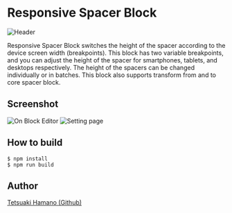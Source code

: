 # Responsive Spacer Block

![Header](https://raw.githubusercontent.com/t-hamano/responsive-spacer-block/main/wp-assets/banner-1544x500.png)

Responsive Spacer Block switches the height of the spacer according to the device screen width (breakpoints).
This block has two variable breakpoints, and you can adjust the height of the spacer for smartphones, tablets, and desktops respectively.
The height of the spacers can be changed individually or in batches.
This block also supports transform from and to core spacer block.

## Screenshot
![On Block Editor](https://raw.githubusercontent.com/t-hamano/responsive-spacer-block/main/wp-assets/screenshot-1.png "On Block Editor")
![Setting page](https://raw.githubusercontent.com/t-hamano/responsive-spacer-block/main/wp-assets/screenshot-2.png "Setting page")

## How to build

```
$ npm install
$ npm run build
```

## Author

[Tetsuaki Hamano (Github)](https://github.com/t-hamano)
